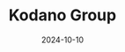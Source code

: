---  
layout: startup_page  
title: "Kodano Group"  
id: "kodano.pl"  
permalink: "/kodanogroupkodano.pl10102024/"  
website: "https://kodano.pl/"  
funding_round: ""  
funding_amount: "€9.3M"  
investors: "Vinci Da Gama Fund"  
about: "Kodano Group is a leading Polish manufacturer and distributor of lenses and eyewear frames with over 100 optical stores and a robust e-commerce presence in the CEE region. They offer a modern omnichannel strategy, including Poland's largest online store for contact lenses and glasses and a network of automated vending machines. The company aims to expand its market reach across Europe."  
markets: "Eyewear, Contact Lenses, Optics, Retail"  
hq: "Kraków, Małopolska, Poland"  
founded_year: "2004"  
linkedin: "https://www.linkedin.com/company/kodano-s-a"  
twitter: ""  
instagram: ""  
facebook: "https://www.facebook.com/KODANOOPTYK"  
crunchbase: "https://www.crunchbase.com/organization/szkla-com"  
pitchbook: "https://pitchbook.com/profiles/company/687750-49"  

date_display: "10-Oct-2024"  
date: "2024-10-10"

# SEO Optimization  
meta_title: "Kodano Group -  Funding (€9.3M)"  
meta_description: "Kodano Group, Kodano Group is a leading Polish manufacturer and distributor of lenses and eyewear frames with over 100 optical stores and a robust e-commerce presen..."  
meta_keywords: "Kodano Group, Eyewear, Contact Lenses, Optics, Retail,  funding"  
canonical_url: "https://startup.projectstartups.com/kodanogroupkodano.pl10102024/"  
---